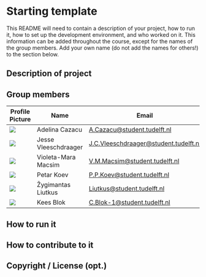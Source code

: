 # Starting template

This README will need to contain a description of your project, how to run it, how to set up the development environment, and who worked on it.
This information can be added throughout the course, except for the names of the group members.
Add your own name (do not add the names for others!) to the section below.

## Description of project

## Group members

| Profile Picture | Name | Email |
|---|---|---|
| ![](https://gitlab.ewi.tudelft.nl/uploads/-/system/user/avatar/4753/avatar.png?width=400) | Adelina Cazacu | A.Cazacu@student.tudelft.nl |
| ![](https://gitlab.ewi.tudelft.nl/uploads/-/system/user/avatar/4979/avatar.png?width=400) | Jesse Vleeschdraager | J.C.Vleeschdraager@student.tudelft.nl |
| ![](https://gitlab.ewi.tudelft.nl/uploads/-/system/user/avatar/4754/avatar.png?width=400) | Violeta-Mara Macsim | V.M.Macsim@student.tudelft.nl |
| ![](https://gitlab.ewi.tudelft.nl/uploads/-/system/user/avatar/4874/avatar.png?width=400)|Petar Koev| P.P.Koev@student.tudelft.nl|
| ![](https://en.gravatar.com/userimage/217262152/bc8d73f5a40430a7b47976564f0ee1a7.jpg?size=200) | Žygimantas Liutkus | Liutkus@student.tudelft.nl |
| ![](https://s.gravatar.com/avatar/3862bbbbfb42cf1f778a2c0e23bb187f?s=200) | Kees Blok | C.Blok-1@student.tudelft.nl |

## How to run it

## How to contribute to it

## Copyright / License (opt.)
